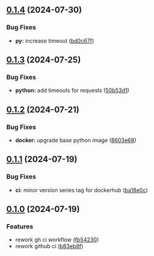 ## [0.1.4](https://github.com/l4rm4nd/XingDumper/compare/v0.1.3...v0.1.4) (2024-07-30)


### Bug Fixes

* **py:** increase timeout ([bd0c67f](https://github.com/l4rm4nd/XingDumper/commit/bd0c67f287930b0d44420a86b5ed92ae633ef80e))

## [0.1.3](https://github.com/l4rm4nd/XingDumper/compare/v0.1.2...v0.1.3) (2024-07-25)


### Bug Fixes

* **python:** add timeouts for requests ([50b53d1](https://github.com/l4rm4nd/XingDumper/commit/50b53d1a144bd5bfaf13755dea945731816b4d51))

## [0.1.2](https://github.com/l4rm4nd/XingDumper/compare/v0.1.1...v0.1.2) (2024-07-21)


### Bug Fixes

* **docker:** upgrade base python image ([8603e68](https://github.com/l4rm4nd/XingDumper/commit/8603e682c0971bce4bb3a5fc20867a6fed919c68))

## [0.1.1](https://github.com/l4rm4nd/XingDumper/compare/v0.1.0...v0.1.1) (2024-07-19)


### Bug Fixes

* **ci:** minor version series tag for dockerhub ([ba18e0c](https://github.com/l4rm4nd/XingDumper/commit/ba18e0c3534f11dbd809e9f507ddf47314ce294b))

## [0.1.0](https://github.com/l4rm4nd/XingDumper/compare/b83eb8ffe5b24c6f220536e0e458ea8e26bc9f76...v0.1.0) (2024-07-19)


### Features

* rework gh ci workflow ([fb54230](https://github.com/l4rm4nd/XingDumper/commit/fb54230053dad8e13ec8e27ba4d42d25314b3dd4))
* rework github ci ([b83eb8f](https://github.com/l4rm4nd/XingDumper/commit/b83eb8ffe5b24c6f220536e0e458ea8e26bc9f76))

